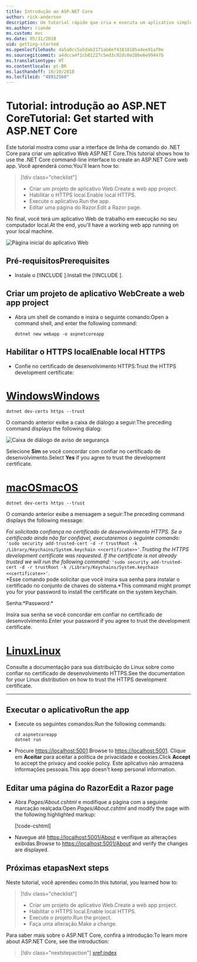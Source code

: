 ```yaml
---
title: Introdução ao ASP.NET Core
author: rick-anderson
description: Um tutorial rápido que cria e executa um aplicativo simples Olá, Mundo usando o ASP.NET Core.
ms.author: riande
ms.custom: mvc
ms.date: 05/31/2018
uid: getting-started
ms.openlocfilehash: 4a5a0cc5a5dab2171ab8ef43818185a4ee91af0e
ms.sourcegitcommit: a4dcca4f1cb81227c5ed3c92dc0e28be6e99447b
ms.translationtype: HT
ms.contentlocale: pt-BR
ms.lasthandoff: 10/10/2018
ms.locfileid: "48912560"
---
```

# <a name="tutorial-get-started-with-aspnet-core"></a><span data-ttu-id="22087-103">Tutorial: introdução ao ASP.NET Core</span><span class="sxs-lookup"><span data-stu-id="22087-103">Tutorial: Get started with ASP.NET Core</span></span>

<span data-ttu-id="22087-104">Este tutorial mostra como usar a interface de linha de comando do .NET Core para criar um aplicativo Web ASP.NET Core.</span><span class="sxs-lookup"><span data-stu-id="22087-104">This tutorial shows how to use the .NET Core command-line interface to create an ASP.NET Core web app.</span></span> <span data-ttu-id="22087-105">Você aprenderá como:</span><span class="sxs-lookup"><span data-stu-id="22087-105">You'll learn how to:</span></span>

> [!div class="checklist"]
> * <span data-ttu-id="22087-106">Criar um projeto de aplicativo Web.</span><span class="sxs-lookup"><span data-stu-id="22087-106">Create a web app project.</span></span>
> * <span data-ttu-id="22087-107">Habilitar o HTTPS local.</span><span class="sxs-lookup"><span data-stu-id="22087-107">Enable local HTTPS.</span></span>
> * <span data-ttu-id="22087-108">Execute o aplicativo.</span><span class="sxs-lookup"><span data-stu-id="22087-108">Run the app.</span></span>
> * <span data-ttu-id="22087-109">Editar uma página do Razor.</span><span class="sxs-lookup"><span data-stu-id="22087-109">Edit a Razor page.</span></span>

<span data-ttu-id="22087-110">No final, você terá um aplicativo Web de trabalho em execução no seu computador local.</span><span class="sxs-lookup"><span data-stu-id="22087-110">At the end, you'll have a working web app running on your local machine.</span></span>

![Página inicial do aplicativo Web](_static/home-page.png)


## <a name="prerequisites"></a><span data-ttu-id="22087-112">Pré-requisitos</span><span class="sxs-lookup"><span data-stu-id="22087-112">Prerequisites</span></span>

* <span data-ttu-id="22087-113">Instale o [!INCLUDE [](~/includes/2.1-SDK.md)].</span><span class="sxs-lookup"><span data-stu-id="22087-113">Install the [!INCLUDE [](~/includes/2.1-SDK.md)].</span></span>

## <a name="create-a-web-app-project"></a><span data-ttu-id="22087-114">Criar um projeto de aplicativo Web</span><span class="sxs-lookup"><span data-stu-id="22087-114">Create a web app project</span></span>

* <span data-ttu-id="22087-115">Abra um shell de comando e insira o seguinte comando:</span><span class="sxs-lookup"><span data-stu-id="22087-115">Open a command shell, and enter the following command:</span></span>

   ```console
   dotnet new webapp -o aspnetcoreapp
   ```

## <a name="enable-local-https"></a><span data-ttu-id="22087-116">Habilitar o HTTPS local</span><span class="sxs-lookup"><span data-stu-id="22087-116">Enable local HTTPS</span></span>

* <span data-ttu-id="22087-117">Confie no certificado de desenvolvimento HTTPS:</span><span class="sxs-lookup"><span data-stu-id="22087-117">Trust the HTTPS development certificate:</span></span>

# <a name="windowstabwindows"></a>[<span data-ttu-id="22087-118">Windows</span><span class="sxs-lookup"><span data-stu-id="22087-118">Windows</span></span>](#tab/windows)

  ```console
  dotnet dev-certs https --trust
  ```

  <span data-ttu-id="22087-119">O comando anterior exibe a caixa de diálogo a seguir:</span><span class="sxs-lookup"><span data-stu-id="22087-119">The preceding command displays the following dialog:</span></span>

  ![Caixa de diálogo de aviso de segurança](_static/cert.png)

  <span data-ttu-id="22087-121">Selecione **Sim** se você concordar com confiar no certificado de desenvolvimento.</span><span class="sxs-lookup"><span data-stu-id="22087-121">Select **Yes** if you agree to trust the development certificate.</span></span>

# <a name="macostabmacos"></a>[<span data-ttu-id="22087-122">macOS</span><span class="sxs-lookup"><span data-stu-id="22087-122">macOS</span></span>](#tab/macos)

  ```console
  dotnet dev-certs https --trust
  ```

  <span data-ttu-id="22087-123">O comando anterior exibe a mensagem a seguir:</span><span class="sxs-lookup"><span data-stu-id="22087-123">The preceding command displays the following message:</span></span>

  <span data-ttu-id="22087-124">*Foi solicitada confiança no certificado de desenvolvimento HTTPS. Se o certificado ainda não for confiável, executaremos o seguinte comando:* `'sudo security add-trusted-cert -d -r trustRoot -k /Library/Keychains/System.keychain <<certificate>>'`.</span><span class="sxs-lookup"><span data-stu-id="22087-124">*Trusting the HTTPS development certificate was requested. If the certificate is not already trusted we will run the following command:* `'sudo security add-trusted-cert -d -r trustRoot -k /Library/Keychains/System.keychain <<certificate>>'`.</span></span>  
  <span data-ttu-id="22087-125">\*Esse comando pode solicitar que você insira sua senha para instalar o certificado no conjunto de chaves do sistema.</span><span class="sxs-lookup"><span data-stu-id="22087-125">\*This command might prompt you for your password to install the certificate on the system keychain.</span></span>
  
  <span data-ttu-id="22087-126">Senha:\*</span><span class="sxs-lookup"><span data-stu-id="22087-126">Password:\*</span></span>

  <span data-ttu-id="22087-127">Insira sua senha se você concordar em confiar no certificado de desenvolvimento.</span><span class="sxs-lookup"><span data-stu-id="22087-127">Enter your password if you agree to trust the development certificate.</span></span>

# <a name="linuxtablinux"></a>[<span data-ttu-id="22087-128">Linux</span><span class="sxs-lookup"><span data-stu-id="22087-128">Linux</span></span>](#tab/linux)

  <span data-ttu-id="22087-129">Consulte a documentação para sua distribuição do Linux sobre como confiar no certificado de desenvolvimento HTTPS.</span><span class="sxs-lookup"><span data-stu-id="22087-129">See the documentation for your Linux distribution on how to trust the HTTPS development certificate.</span></span>
   
---

## <a name="run-the-app"></a><span data-ttu-id="22087-130">Executar o aplicativo</span><span class="sxs-lookup"><span data-stu-id="22087-130">Run the app</span></span>

* <span data-ttu-id="22087-131">Execute os seguintes comandos:</span><span class="sxs-lookup"><span data-stu-id="22087-131">Run the following commands:</span></span>

   ```console
   cd aspnetcoreapp
   dotnet run
   ```

* <span data-ttu-id="22087-132">Procure [https://localhost:5001](https://localhost:5001).</span><span class="sxs-lookup"><span data-stu-id="22087-132">Browse to [https://localhost:5001](https://localhost:5001).</span></span> <span data-ttu-id="22087-133">Clique em **Aceitar** para aceitar a política de privacidade e cookies.</span><span class="sxs-lookup"><span data-stu-id="22087-133">Click **Accept** to accept the privacy and cookie policy.</span></span> <span data-ttu-id="22087-134">Este aplicativo não armazena informações pessoais.</span><span class="sxs-lookup"><span data-stu-id="22087-134">This app doesn't keep personal information.</span></span>

## <a name="edit-a-razor-page"></a><span data-ttu-id="22087-135">Editar uma página do Razor</span><span class="sxs-lookup"><span data-stu-id="22087-135">Edit a Razor page</span></span>

* <span data-ttu-id="22087-136">Abra *Pages/About.cshtml* e modifique a página com a seguinte marcação realçada:</span><span class="sxs-lookup"><span data-stu-id="22087-136">Open *Pages/About.cshtml* and modify the page with the following highlighted markup:</span></span>

   [!code-cshtml[](sample/getting-started/about.cshtml?highlight=9)]

* <span data-ttu-id="22087-137">Navegue até [https://localhost:5001/About](https://localhost:5001/About) e verifique as alterações exibidas.</span><span class="sxs-lookup"><span data-stu-id="22087-137">Browse to [https://localhost:5001/About](https://localhost:5001/About) and verify the changes are displayed.</span></span>

## <a name="next-steps"></a><span data-ttu-id="22087-138">Próximas etapas</span><span class="sxs-lookup"><span data-stu-id="22087-138">Next steps</span></span>

<span data-ttu-id="22087-139">Neste tutorial, você aprendeu como:</span><span class="sxs-lookup"><span data-stu-id="22087-139">In this tutorial, you learned how to:</span></span>

> [!div class="checklist"]
> * <span data-ttu-id="22087-140">Criar um projeto de aplicativo Web.</span><span class="sxs-lookup"><span data-stu-id="22087-140">Create a web app project.</span></span>
> * <span data-ttu-id="22087-141">Habilitar o HTTPS local.</span><span class="sxs-lookup"><span data-stu-id="22087-141">Enable local HTTPS.</span></span>
> * <span data-ttu-id="22087-142">Execute o projeto.</span><span class="sxs-lookup"><span data-stu-id="22087-142">Run the project.</span></span>
> * <span data-ttu-id="22087-143">Faça uma alteração.</span><span class="sxs-lookup"><span data-stu-id="22087-143">Make a change.</span></span>

<span data-ttu-id="22087-144">Para saber mais sobre o ASP.NET Core, confira a introdução:</span><span class="sxs-lookup"><span data-stu-id="22087-144">To learn more about ASP.NET Core, see the introduction:</span></span>

> [!div class="nextstepaction"]
> <xref:index>
